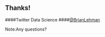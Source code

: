 Thanks!
----
####Twitter Data Science
####[@BrianLehman](https://twitter.com/brianlehman)

Note:Any questions?
